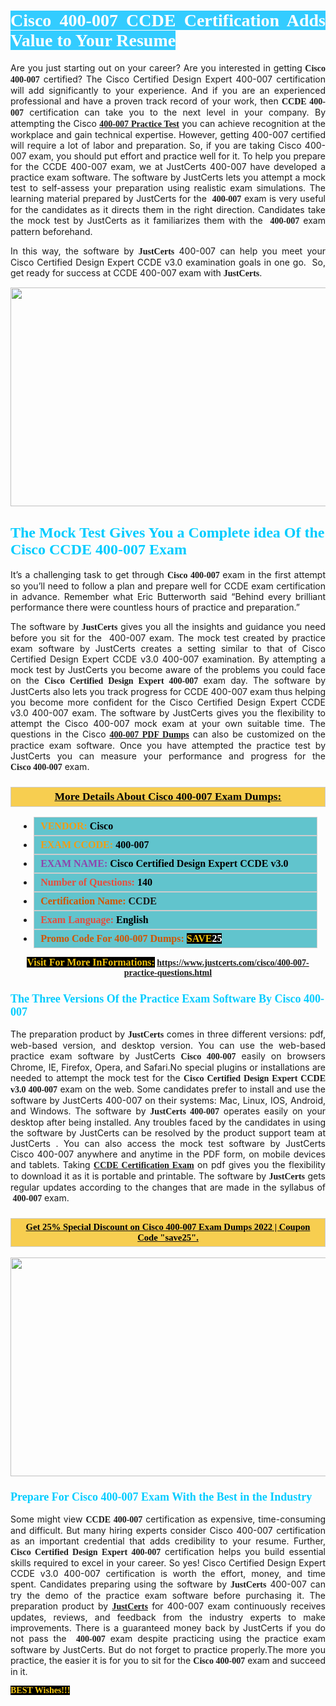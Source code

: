 <h1 style="text-align: justify;"><span style="color:#ffffff;"><span style="font-family:Georgia,serif;"><strong><span style="background-color:#33ccff;">Cisco 400-007 CCDE Certification Adds Value to Your Resume</span></strong></span></span></h1>

<p style="text-align: justify;">Are you just starting out on your career? Are you interested in getting<span style="font-family:Georgia,serif;"><strong>&nbsp;Cisco 400-007</strong></span>&nbsp;certified? The Cisco Certified Design Expert&nbsp;400-007&nbsp;certification will add significantly to your experience. And if you are an experienced professional and have a proven track record of your work, then <span style="font-family:Georgia,serif;"><strong>CCDE&nbsp;400-007</strong></span>&nbsp;certification can take you to the next level in your company. By attempting the Cisco <span style="font-family:Georgia,serif;"><strong><a href="https://www.justcerts.com/cisco/400-007-practice-questions.html">400-007 Practice Test</a></strong></span> you can achieve recognition at the workplace and gain technical expertise. However, getting 400-007 certified will require a lot of labor and preparation. So, if you are taking Cisco&nbsp;400-007&nbsp;exam, you should put effort and practice well for it.&nbsp;To help you prepare for the CCDE&nbsp;400-007&nbsp;exam, we at JustCerts 400-007 have developed a practice exam software. The software by JustCerts&nbsp;lets you attempt a mock test to self-assess your preparation using realistic exam simulations. The learning material prepared by JustCerts for the <span style="font-family:Georgia,serif;"><strong>&nbsp;400-007</strong></span>&nbsp;exam is very useful for the candidates as it directs them in the right direction. Candidates take the mock test by JustCerts as it familiarizes them with the <span style="font-family:Georgia,serif;"><strong>&nbsp;400-007</strong></span>&nbsp;exam pattern beforehand.</p>

<p style="text-align: justify;">In this way, the software by <span style="font-size:14px;"><span style="font-family:Georgia,serif;"><strong>JustCerts</strong></span></span> 400-007 can help you meet your Cisco Certified Design Expert CCDE v3.0&nbsp;examination goals in one go.&nbsp; So, get ready for success at&nbsp;CCDE&nbsp;400-007&nbsp;exam with <span style="font-size:14px;"><span style="font-family:Georgia,serif;"><strong>JustCerts</strong></span></span>.</p>

<p style="text-align: center;"><a href="https://www.justcerts.com/cisco/400-007-practice-questions.html"><img alt="" src="https://i.imgur.com/tWVNC2Y.jpg" style="width: 720px; height: 350px;" /></a></p>

<h2 style="margin-right:0in; margin-left:0in"><span style="color:#00ccff;"><span style="font-family:Georgia,serif;"><strong><span style="font-size:18pt">The Mock Test Gives You a Complete idea Of the Cisco&nbsp;CCDE 400-007 Exam</span></strong></span></span></h2>

<p style="text-align: justify;">It&rsquo;s a challenging task to get through <span style="font-family:Georgia,serif;"><strong>Cisco&nbsp;400-007&nbsp;</strong></span>exam in the first attempt so you&rsquo;ll need to follow a plan and prepare well for CCDE&nbsp;exam certification in advance. Remember what Eric Butterworth said &ldquo;Behind every brilliant performance there were countless hours of practice and preparation.&rdquo;</p>

<p style="text-align: justify;">The software by <span style="font-size:14px;"><span style="font-family:Georgia,serif;"><strong>JustCerts</strong></span></span> gives you all the insights and guidance you need before you sit for the &nbsp;400-007&nbsp;exam. The mock test created by practice exam software by JustCerts&nbsp;creates a setting similar to that of Cisco Certified Design Expert CCDE v3.0&nbsp;400-007&nbsp;examination. By attempting a mock test by JustCerts&nbsp;you become aware of the problems you could face on the <span style="font-family:Georgia,serif;"><strong>Cisco Certified Design Expert&nbsp;400-007</strong></span>&nbsp;exam day. The software by JustCerts also lets you track progress for CCDE&nbsp;400-007&nbsp;exam thus helping you become more confident for the Cisco Certified Design Expert CCDE v3.0&nbsp;400-007&nbsp;exam.&nbsp;The software by JustCerts&nbsp;gives you the flexibility to attempt the Cisco&nbsp;400-007&nbsp;mock exam at your own suitable time. The questions in the Cisco <strong><span style="font-family:Georgia,serif;"><a href="https://www.justcerts.com/cisco/400-007-practice-questions.html">400-007 PDF Dumps</a></span></strong> can also be customized on the practice exam software. Once you have attempted the practice test by JustCerts you can measure your performance and progress for the <span style="font-family:Georgia,serif;"><strong>Cisco&nbsp;400-007</strong></span>&nbsp;exam.</p>

<h3 style="background: #f7ce50; border: 1px solid rgb(204, 204, 204); padding: 5px 10px; text-align: center;"><span style="font-family:Georgia,serif;"><u><u><span style="color:#000000;"><span style="font-size:11pt"><span style="line-height:normal"><b><span style="font-size:13.0pt"><span cambria="">More Details About Cisco 400-007 Exam Dumps:</span></span></b></span></span></span></u></u></span></h3>

<ul>
	<li style="margin:0cm 10pt">
	<div style="background:#61c4cd; border: 1px solid rgb(204, 204, 204); padding: 5px 10px; text-align: justify;"><span style="font-family:Georgia,serif;"><span style="font-size:11pt"><span style="line-height:normal"><b><span style="font-size:12.0pt"><span new="" roman="" times=""><span style="color:#f39c12;">VENDOR:</span> <span style="color:#000000;">Cisco</span></span></span></b></span></span></span></div>
	</li>
	<li style="margin:0cm 10pt">
	<div style="background: #61c4cd; border: 1px solid rgb(204, 204, 204); padding: 5px 10px; text-align: justify;"><span style="font-family:Georgia,serif;"><span style="font-size:11pt"><span style="line-height:normal"><b><span style="font-size:12.0pt"><span new="" roman="" times=""><span style="color:#f39c12;">EXAM CCODE:</span> <span style="color:#000000;">400-007</span></span></span></b></span></span></span></div>
	</li>
	<li style="margin:0cm 10pt">
	<div style="background: #61c4cd; border: 1px solid rgb(204, 204, 204); padding: 5px 10px; text-align: justify;"><span style="font-family:Georgia,serif;"><span style="font-size:11pt"><span style="line-height:normal"><b><span style="font-size:12.0pt"><span new="" roman="" times=""><span style="color:#8e44ad;">EXAM NAME:</span> <span style="color:#000000;">Cisco Certified Design Expert CCDE v3.0</span></span></span></b></span></span></span></div>
	</li>
	<li style="margin:0cm 10pt">
	<div style="background: #61c4cd; border: 1px solid rgb(204, 204, 204); padding: 5px 10px;"><span style="font-family:Georgia,serif;"><span style="font-size:11pt"><span style="line-height:normal"><b><span style="font-size:12.0pt"><span new="" roman="" times=""><span style="color:#e74c3c;">Number of Questions:</span><span style="color:#000000;"><span style="color:#f1c40f;"> </span>140</span></span></span></b></span></span></span></div>
	</li>
	<li style="margin:0cm 10pt">
	<div style="background: #61c4cd; border: 1px solid rgb(204, 204, 204); padding: 5px 10px; text-align: justify;"><span style="font-family:Georgia,serif;"><span style="font-size:11pt"><span style="line-height:normal"><b><span style="font-size:12.0pt"><span new="" roman="" times=""><span style="color:#d35400;">Certification Name:</span> CCDE</span></span></b></span></span></span></div>
	</li>
	<li style="margin:0cm 10pt">
	<div style="background: #61c4cd; border: 1px solid rgb(204, 204, 204); padding: 5px 10px; text-align: justify;"><span style="font-family:Georgia,serif;"><span style="font-size:11pt"><span style="line-height:normal"><b><span style="font-size:12.0pt"><span new="" roman="" times=""><span style="color:#e74c3c;">Exam Language:</span> <span style="color:#000000;">English</span></span></span></b></span></span></span></div>
	</li>
	<li style="margin:0cm 10pt">
	<div style="background: #61c4cd; border: 1px solid rgb(204, 204, 204); padding: 5px 10px;"><span style="font-family:Georgia,serif;"><span style="font-size:11pt"><span style="line-height:normal"><b><span style="font-size:12.0pt"><span new="" roman="" times=""><span style="color:#d35400;">Promo Code For 400-007 Dumps:</span><span style="color:#f1c40f;"> <span style="background-color:#000000;">SAVE</span></span><span style="color:#ffffff;"><span style="background-color:#000000;">25</span></span></span></span></b></span></span></span></div>
	</li>
</ul>

<p style="text-align: center;"><span style="font-family:Georgia,serif;"><strong><span style="font-size:16px;"><span style="color:#f1c40f;"><span style="background-color:#000000;">Visit For More InFormations:</span></span></span> <a href="https://www.justcerts.com/cisco/400-007-practice-questions.html">https://www.justcerts.com/cisco/400-007-practice-questions.html</a></strong></span></p>

<h3 style="margin-right:0in; margin-left:0in"><span style="color:#00ccff;"><span style="font-family:Georgia,serif;"><strong><span style="font-size:13.5pt">The Three Versions Of the Practice Exam Software By Cisco&nbsp;400-007</span></strong></span></span></h3>

<p style="text-align: justify;">The preparation product by <span style="font-size:14px;"><span style="font-family:Georgia,serif;"><strong>JustCerts</strong></span></span> comes in three different versions: pdf, web-based version, and desktop version. You can use the web-based practice exam software by JustCerts <span style="font-family:Georgia,serif;"><strong>Cisco&nbsp;400-007</strong></span> easily on browsers Chrome, IE, Firefox, Opera, and Safari.No special plugins or installations are needed to attempt the mock test for the <span style="font-family:Georgia,serif;"><strong>Cisco Certified Design Expert CCDE v3.0 400-007</strong></span> exam on the web.&nbsp;Some candidates prefer to install and use the software by JustCerts 400-007 on their systems: Mac, Linux, IOS, Android, and Windows. The software by <span style="font-family:Georgia,serif;"><strong>JustCerts&nbsp;400-007</strong></span>&nbsp;operates easily on your desktop after being installed. Any troubles faced by the candidates in using the software by JustCerts&nbsp;can be resolved by the product support team at JustCerts .&nbsp;You can also access the mock test software by JustCerts Cisco&nbsp;400-007 anywhere and anytime in the PDF form, on mobile devices and tablets. Taking <a href="https://www.justcerts.com/cisco/ccde-certification-exams.html"><span style="font-family:Georgia,serif;"><strong>CCDE&nbsp;Certification Exam</strong></span></a> on pdf gives you the flexibility to download it as it is portable and printable. The software by <span style="font-size:14px;"><span style="font-family:Georgia,serif;"><strong>JustCerts</strong></span></span> gets regular updates according to the changes that are made in the syllabus of <span style="font-family:Georgia,serif;"><strong>&nbsp;400-007</strong></span> exam.</p>

<h3 style="background: rgb(247, 206, 80); border: 1px solid rgb(204, 204, 204); padding: 5px 10px; text-align: center;"><span style="font-family:Georgia,serif;"><u><span style="color:#000000;"><span style="font-size:11pt;"><span style="line-height:normal;"><b><span cambria="">Get 25% Special Discount on Cisco 400-007 Exam Dumps 2022 | Coupon Code &quot;save25&quot;.</span></b></span></span></span></u></span></h3>

<p style="text-align: center;"><a href="https://www.justcerts.com/cisco/400-007-practice-questions.html"><img alt="" src="https://i.imgur.com/fQyYzMS.jpg" style="width: 720px; height: 350px;" /></a></p>

<h3 style="margin-right:0in; margin-left:0in"><span style="color:#00ccff;"><span style="font-family:Georgia,serif;"><strong><span style="font-size:13.5pt">Prepare For Cisco&nbsp;400-007 Exam With the Best in the Industry</span></strong></span></span></h3>

<p style="text-align: justify;">Some might view <span style="font-family:Georgia,serif;"><strong>CCDE&nbsp;400-007</strong></span>&nbsp;certification as expensive, time-consuming and difficult. But many hiring experts consider Cisco&nbsp;400-007 certification as an important credential that adds credibility to your resume. Further, <span style="font-family:Georgia,serif;"><strong>Cisco Certified Design Expert&nbsp;400-007</strong></span>&nbsp;certification helps you build essential skills required to excel in your career. So yes! Cisco Certified Design Expert CCDE v3.0&nbsp;400-007&nbsp;certification is worth the effort, money, and time spent.&nbsp;Candidates preparing using the software by <span style="font-size:14px;"><span style="font-family:Georgia,serif;"><strong>JustCerts</strong></span></span> 400-007&nbsp;can try the demo of the practice exam software before purchasing it. The preparation product by <a href="https://www.justcerts.com/"><span style="font-size:14px;"><span style="font-family:Georgia,serif;"><strong>JustCerts</strong></span></span></a> for 400-007&nbsp;exam continuously receives updates, reviews, and feedback from the industry experts to make improvements. There is a guaranteed money back by JustCerts if you do not pass the <span style="font-family:Georgia,serif;"><strong>&nbsp;400-007</strong></span>&nbsp;exam despite practicing using the practice exam software by JustCerts. But do not forget to practice properly.The more you practice, the easier it is for you to sit for the <span style="font-family:Georgia,serif;"><strong>Cisco&nbsp;400-007</strong></span>&nbsp;exam and succeed in it.</p>

<p style="text-align: justify;"><span style="color:#f1c40f;"><span style="font-size:14px;"><span style="font-family:Georgia,serif;"><strong><span style="background-color:#000000;">BEST Wishes!!!</span></strong></span></span></span></p>
